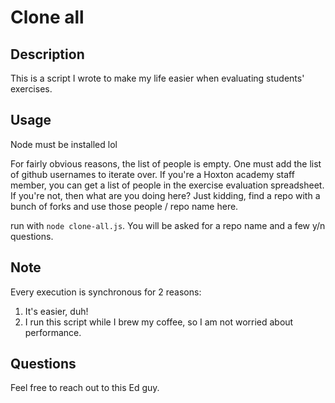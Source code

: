 # Clone all

## Description
This is a script I wrote to make my life easier when evaluating students' exercises.

## Usage

Node must be installed lol

For fairly obvious reasons, the list of people is empty. One must add the list of github usernames to iterate over.
If you're a Hoxton academy staff member, you can get a list of people in the exercise evaluation spreadsheet.
If you're not, then what are you doing here? Just kidding, find a repo with a bunch of forks and use those people / repo name here.

run with `node clone-all.js`. 
You will be asked for a repo name and a few y/n questions.

## Note

Every execution is synchronous for 2 reasons:
1. It's easier, duh!
2. I run this script while I brew my coffee, so I am not worried about performance.

## Questions

Feel free to reach out to this Ed guy.
